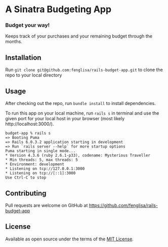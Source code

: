 # A Sinatra Budgeting App
### Budget your way!
Keeps track of your purchases and your remaining budget through the months.  

## Installation

Run `git clone git@github.com:fenglisa/rails-budget-app.git` to clone the repo to your local directory

## Usage

After checking out the repo, run `bundle install` to install dependencies.

To run this app on your local machine, run `rails s` in terminal and use the given port for your local host in your browser (most likely http://localhost:3000/).
```
budget-app % rails s
=> Booting Puma
=> Rails 6.0.3.2 application starting in development
=> Run `rails server --help` for more startup options
Puma starting in single mode...
* Version 4.3.6 (ruby 2.6.1-p33), codename: Mysterious Traveller
* Min threads: 5, max threads: 5
* Environment: development
* Listening on tcp://127.0.0.1:3000
* Listening on tcp://[::1]:3000
Use Ctrl-C to stop
```

## Contributing

Pull requests are welcome on GitHub at https://github.com/fenglisa/rails-budget-app

## License

Available as open source under the terms of the [MIT License](http://opensource.org/licenses/MIT).
